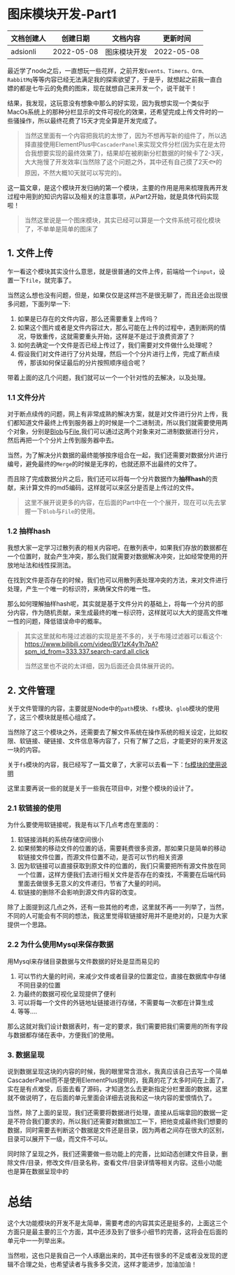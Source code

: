# 图床模块开发-Part1

| 文档创建人 | 创建日期   | 文档内容     | 更新时间   |
| ---------- | ---------- | ------------ | ---------- |
| adsionli   | 2022-05-08 | 图床模块开发 | 2022-05-08 |

最近学了node之后，一直想玩一些花样，之前开发`Events、Timers、Orm、RabbitMq`等等内容已经无法满足我的探索欲望了，于是乎，就想起之前我一直白嫖的都是七牛云的免费的图床，现在就想自己来开发一个，说干就干！

结果，我发现，这玩意没有想象中那么的好实现，因为我想实现一个类似于MacOs系统上的那种分栏显示的文件可视化的效果，还希望完成上传文件时的一些骚操作，所以最终花费了15天才完全算是开发完成了。

> 当然这里面有一个内容把我坑的太惨了，因为不想再写新的组件了，所以选择直接使用ElementPlus中`CascaderPanel`来实现文件分栏(因为实在是太符合我想要实现的最终效果了)，结果却在被刷新分栏数据的时候卡了2-3天，大大拖慢了开发效率(当然除了这个问题之外，其中还有自己摸了2天🐟的原因，不然大概10天就可以写完的)。

这一篇文章，是这个模块开发归纳的第一个模块，主要的作用是用来梳理我再开发过程中用到的知识内容以及相关的注意事项，从Part2开始，就是具体代码实现啦！

> 当然这里说是一个图床模块，其实已经可以算是一个文件系统可视化模块了，不单单是简单的图床了

## 1. 文件上传

乍一看这个模块其实没什么意思，就是很普通的文件上传，前端给一个`input`，设置一下`file`，就完事了。

当然这么想也没有问题，但是，如果仅仅是这样岂不是很无聊了，而且还会出现很多问题，下面列举一下:

1. 如果是已存在的文件内容，那么还需要重复上传吗？
2. 如果这个图片或者是文件内容过大，那么可能在上传的过程中，遇到断网的情况，导致重传，这就需要重头开始，这样是不是过于浪费资源了？
3. 如何去确定一个文件是否已经上传过了，我们需要对文件做什么处理呢？
4. 假设我们对文件进行了分片处理，然后一个个分片进行上传，完成了断点续传，那该如何保证最后的分片按照顺序组合呢？

带着上面的这几个问题，我们就可以一个一个针对性的去解决，以及处理。

### 1.1 文件分片

对于断点续传的问题，网上有非常成熟的解决方案，就是对文件进行分片上传，我们都知道文件最终上传到服务器上的时候是一个二进制流，所以我们就需要使用两个对象，分别是[Blob](https://developer.mozilla.org/zh-CN/docs/Web/API/Blob)与[File](https://developer.mozilla.org/zh-CN/docs/Web/API/File),我们可以通过这两个对象来对二进制数据进行分片，然后再把一个个分片上传到服务器中去。

当然，为了解决分片数据的最终能够按序组合在一起，我们还需要对数据分片进行编号，避免最终的`Merge`的时候是无序的，也就还原不出最终的文件了。

而且除了完成数据分片之后，我们还可以将每一个分片数据作为**抽样hash**的贡献，来计算文件的md5编码，这样就可以来区分是否是上传过的文件。

> 这里不展开说更多的内容，在后面的Part中在一个个展开，现在可以先去掌握一下`Blob`与`File`的使用。

### 1.2 抽样hash

我想大家一定学习过散列表的相关内容吧，在散列表中，如果我们存放的数据都在一个位置时，就会产生冲突，那么我们就需要对数据解决冲突，比如经常使用的开放地址法和线性探测法。

在找到文件是否存在的时候，我们也可以用散列表处理冲突的方法，来对文件进行处理，产生一个唯一的标识符，来确保文件的唯一性。

那么如何理解抽样hash呢，其实就是基于文件分片的基础上，将每一个分片的部分内容，作为随机贡献，来生成最终的唯一标识符，这样就可以大大的提高文件唯一性的问题，降低错误命中的概率。

> 其实这里就和布隆过滤器的实现是差不多的，关于布隆过滤器可以看这个: https://www.bilibili.com/video/BV1zK4y1h7pA?spm_id_from=333.337.search-card.all.click
>
> 当然这里也不说的太详细，因为后面还会具体展开说的。



## 2. 文件管理

关于文件管理的内容，主要就是Node中的`path`模块、`fs`模块、`glob`模块的使用了，这三个模块就是核心组成了。

当然除了这三个模块之外，还需要去了解文件系统在操作系统的相关设定，比如权限、软链接、硬链接、文件信息等内容了，只有了解了之后，才能更好的来开发这一块的内容。

关于`fs`模块的内容，我已经写了一篇文章了，大家可以去看一下：[fs模块的使用说明](https://adsionli.xslease.com/page/node/fs)

这里主要再说一些的就是关于一些我在项目中，对整个模块的设计了。

### 2.1 软链接的使用

为什么要使用软链接呢，我是有以下几点考虑在里面的：

1. 软链接消耗的系统存储空间很小
2. 如果频繁的移动文件的位置的话，需要耗费很多资源，那如果只是简单的移动软链接文件位置，而源文件位置不动，是否可以节约相关资源
3. 因为软链接可以直接获取到原文件的位置的，我们只需要把所有源文件放在同一个位置，这样方便我们去进行相关文件是否存在的查找，不需要在后端代码里面去做很多无意义的文件递归，节省了大量的时间。
4. 软链接的删除不会影响到源文件内容的改变。

除了上面提到这几点之外，还有一些其他的考虑，这里就不再一一列举了，当然，不同的人可能会有不同的想法，我这里觉得软链接好用并不是绝对的，只是为大家提供一个思路。

### 2.2 为什么使用Mysql来保存数据

用Mysql来存储目录数据与文件数据的好处是显而易见的

1. 可以节约大量的时间，来减少文件或者目录的位置定位，直接在数据库中存储不同目录的位置
2. 为最终的数据可视化呈现提供了便利
3. 可以将每一个文件的外链地址链接进行存储，不需要每一次都在计算生成
4. 等等....

那么这就对我们设计数据表时，有一定的要求，我们需要把我们需要用的所有字段与数据都存储在表中，方便我们的使用。

### 3. 数据呈现

说到数据呈现这块的内容的时候，我的眼里常含泪水，我真应该自己去写一个简单CascaderPanel而不是使用ElementPlus提供的，我真的花了太多时间在上面了，实在是有点难受，后面去看了源码，才知道怎么去更新指定分栏里面的数据，这里就不做说明了，在后面的单元里面会详细去说我和这一块内容的爱恨情仇了。

当然，除了上面的呈现，我们还需要将数据进行处理，直接从后端拿回的数据一定是不符合我们要求的，所以我们还需要对数据加工一下，把他变成最终我们想要的数据，同时需要去判断这个数据是文件还是目录，因为两者之间存在很大的区别，目录可以展开下一级，而文件不可以。

同时除了呈现之外，我们还需要做一些功能上的完善，比如动态创建文件目录，删除文件/目录，修改文件/目录名称，查看文件/目录详情等相关内容。这些小功能也是算在数据呈现中的

# 总结

这个大功能模块的开发不是太简单，需要考虑的内容其实还是挺多的，上面这三个方面只是最主要的三个方面，其中还涉及到了很多小细节的完善，这将会在后面的单元中一一列举出来。

当然啦，这也只是我自己一个人琢磨出来的，其中还有很多的不足或者没发现的逻辑不合理之处，也希望读者与我多多交流，这样才能进步，加油加油！